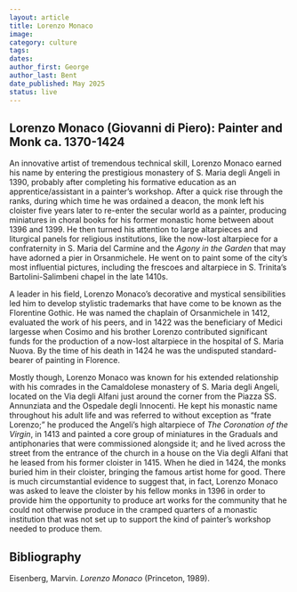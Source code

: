```yaml
---
layout: article
title: Lorenzo Monaco 
image:
category: culture
tags: 
dates: 
author_first: George
author_last: Bent
date_published: May 2025
status: live
---
```


## Lorenzo Monaco (Giovanni di Piero): Painter and Monk ca. 1370-1424

An innovative artist of tremendous technical skill, Lorenzo Monaco earned his name by entering the prestigious monastery of S. Maria degli Angeli  in 1390, probably after completing his formative education as an apprentice/assistant in a painter’s workshop. After a quick rise through the ranks, during which time he was ordained a deacon, the monk left his cloister five years later to re-enter the secular world as a painter, producing miniatures in choral books for his former monastic home between about 1396 and 1399. He then turned his attention to large altarpieces and liturgical panels for religious institutions, like the now-lost altarpiece for a confraternity in S. Maria del Carmine and the *Agony in the Garden* that may have adorned a pier in Orsanmichele. He went on to paint some of the city’s most influential pictures, including the frescoes and altarpiece in S. Trinita’s Bartolini-Salimbeni chapel in the late 1410s.  


A leader in his field, Lorenzo Monaco’s decorative and mystical sensibilities led him to develop stylistic trademarks that have come to be known as the Florentine Gothic. He was named the chaplain of Orsanmichele in 1412, evaluated the work of his peers, and in 1422 was the beneficiary of Medici largesse when Cosimo and his brother Lorenzo contributed significant funds for the production of a now-lost altarpiece in the hospital of S. Maria Nuova. By the time of his death in 1424 he was the undisputed standard-bearer of painting in Florence. 

 
Mostly though, Lorenzo Monaco was known for his extended relationship with his comrades in the Camaldolese monastery of S. Maria degli Angeli, located on the Via degli Alfani just around the corner from the Piazza SS. Annunziata and the Ospedale degli Innocenti. He kept his monastic name throughout his adult life and was referred to without exception as “frate Lorenzo;” he produced the Angeli’s high altarpiece of *The Coronation of the Virgin*, in 1413 and painted a core group of miniatures in the Graduals and antiphonaries that were commissioned alongside it; and he lived across the street from the entrance of the church in a house on the Via degli Alfani that he leased from his former cloister in 1415. When he died in 1424, the monks buried him in their cloister, bringing the famous artist home for good. There is much circumstantial evidence to suggest that, in fact, Lorenzo Monaco was asked to leave the cloister by his fellow monks in 1396 in order to provide him the opportunity to produce art works for the community that he could not otherwise produce in the cramped quarters of a monastic institution that was not set up to support the kind of painter’s workshop needed to produce them. 

## Bibliography

Eisenberg, Marvin. *Lorenzo Monaco* (Princeton, 1989). 
